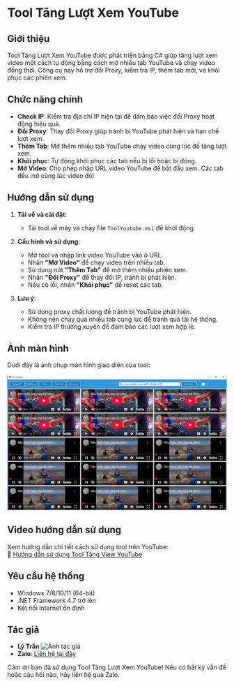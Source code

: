 # Tool Tăng Lượt Xem YouTube

## Giới thiệu
Tool Tăng Lượt Xem YouTube được phát triển bằng C# giúp tăng lượt xem video một cách tự động bằng cách mở nhiều tab YouTube và chạy video đồng thời. Công cụ này hỗ trợ đổi Proxy, kiểm tra IP, thêm tab mới, và khôi phục các phiên xem.

## Chức năng chính
- **Check IP**: Kiểm tra địa chỉ IP hiện tại để đảm bảo việc đổi Proxy hoạt động hiệu quả.
- **Đổi Proxy**: Thay đổi Proxy giúp tránh bị YouTube phát hiện và hạn chế lượt xem.
- **Thêm Tab**: Mở thêm nhiều tab YouTube chạy video cùng lúc để tăng lượt xem.
- **Khôi phục**: Tự động khôi phục các tab nếu bị lỗi hoặc bị đóng.
- **Mở Video**: Cho phép nhập URL video YouTube để bắt đầu xem. Các tab đều mở cùng lúc video đó!

## Hướng dẫn sử dụng
1. **Tải về và cài đặt**:
   - Tải tool về máy và chạy file `ToolYoutube.msi` để khởi động.

2. **Cấu hình và sử dụng**:
   - Mở tool và nhập link video YouTube vào ô URL.
   - Nhấn **"Mở Video"** để chạy video trên nhiều tab.
   - Sử dụng nút **"Thêm Tab"** để mở thêm nhiều phiên xem.
   - Nhấn **"Đổi Proxy"** để thay đổi IP, tránh bị phát hiện.
   - Nếu có lỗi, nhấn **"Khôi phục"** để reset các tab.

3. **Lưu ý**:
   - Sử dụng proxy chất lượng để tránh bị YouTube phát hiện.
   - Không nên chạy quá nhiều tab cùng lúc để tránh quá tải hệ thống.
   - Kiểm tra IP thường xuyên để đảm bảo các lượt xem hợp lệ.

## Ảnh màn hình
Dưới đây là ảnh chụp màn hình giao diện của tool:

![Tool Tăng Lượt Xem YouTube](v1.0.2.png)

## Video hướng dẫn sử dụng
Xem hướng dẫn chi tiết cách sử dụng tool trên YouTube:  
🔗 [Hướng dẫn sử dụng Tool Tăng View YouTube](https://youtu.be/5Itg9VTHB1c)

## Yêu cầu hệ thống
- Windows 7/8/10/11 (64-bit)
- .NET Framework 4.7 trở lên
- Kết nối internet ổn định

## Tác giả
- **Lý Trần**
  ![Ảnh tác giả](lytran.ico)
- **Zalo**: [Liên hệ tại đây](https://zalo.me/+84876437046)

Cảm ơn bạn đã sử dụng Tool Tăng Lượt Xem YouTube! Nếu có bất kỳ vấn đề hoặc câu hỏi nào, hãy liên hệ qua Zalo.

